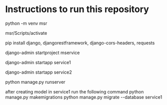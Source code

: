 # Instructions to run this repository
python -m venv msr

msr/Scripts/activate

pip install django, djangorestframework, django-cors-headers, requests

django-admin startproject mservice

django-admin startapp service1

django-admin startapp service2

python manage.py runserver

after creating model in service1 run the following command
python manage.py makemigrations
python manage.py migrate --database service1